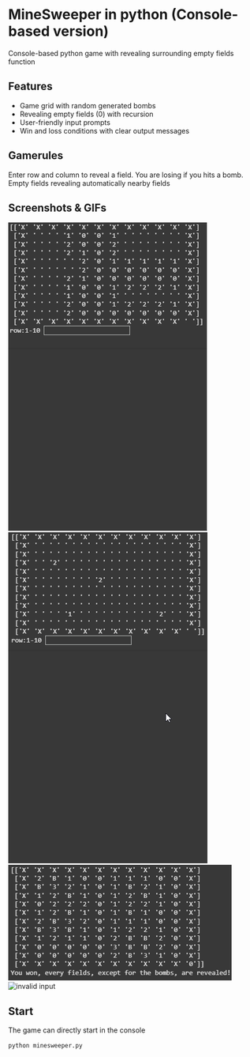 # MineSweeper in python (Console-based version)
Console-based python game with revealing surrounding empty fields function

## Features

- Game grid with random generated bombs
- Revealing empty fields (0) with recursion
- User-friendly input prompts
- Win and loss conditions with clear output messages

## Gamerules

Enter row and column to reveal a field. You are losing
if you hits a bomb. Empty fields revealing automatically nearby fields

## Screenshots & GIFs

![losing message](BOOM.gif)
![revealing mechanism](reveal.gif)
![win message](win.png)
![invalid input](invalid.png)

## Start

The game can directly start in the console
```bash
python minesweeper.py
